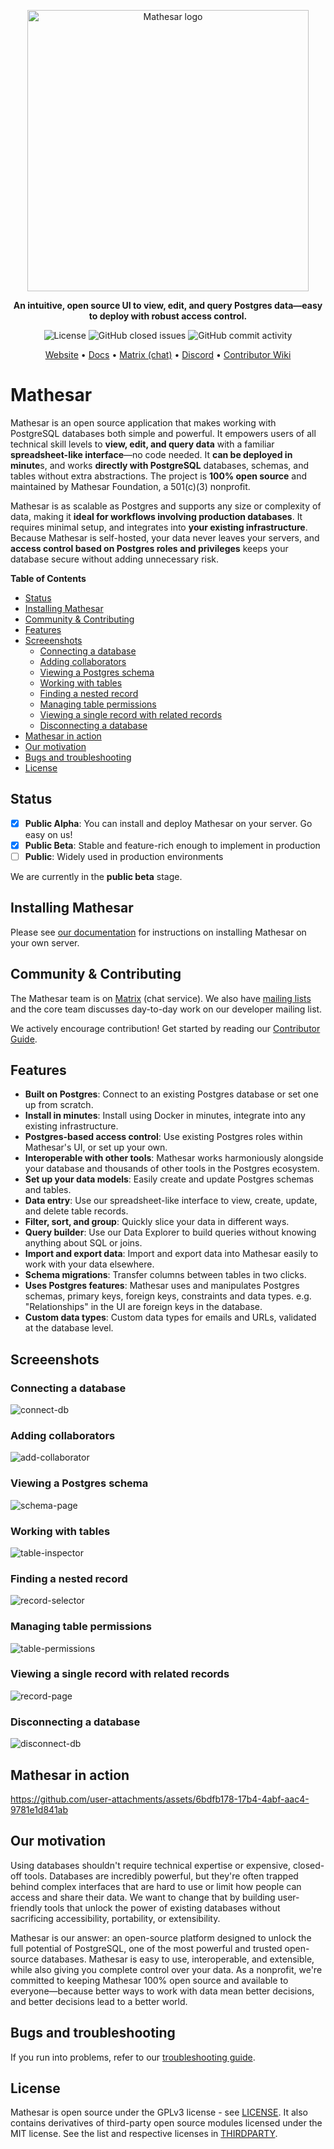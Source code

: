 <p align="center">
    <img src="https://user-images.githubusercontent.com/845767/218793207-a84a8c9e-d147-40a8-839b-f2b5d8b1ccba.png" width=450px alt="Mathesar logo"/>
</p>
<p align="center"><b>An intuitive, open source UI to view, edit, and query Postgres data—easy to deploy with robust access control.</b></p>
<p align="center">
    <img alt="License" src="https://img.shields.io/github/license/mathesar-foundation/mathesar">
    <img alt="GitHub closed issues" src="https://img.shields.io/github/issues-closed/mathesar-foundation/mathesar">
    <img alt="GitHub commit activity" src="https://img.shields.io/github/commit-activity/w/mathesar-foundation/mathesar">
</p>

<p align="center">
  <a href="https://mathesar.org?ref=github-readme" target="_blank">Website</a> • <a href="https://docs.mathesar.org?ref=github-readme-top" target="_blank">Docs</a> • <a href="https://wiki.mathesar.org/en/community/matrix" target="_blank">Matrix (chat)</a> • <a href="https://discord.gg/enaKqGn5xx" target="_blank">Discord</a> • <a href="https://wiki.mathesar.org/" target="_blank">Contributor Wiki</a>
</p>


# Mathesar
Mathesar is an open source application that makes working with PostgreSQL databases both simple and powerful. It empowers users of all technical skill levels to **view, edit, and query data** with a familiar **spreadsheet-like interface**—no code needed. It **can be deployed in minute**s, and works **directly with PostgreSQL** databases, schemas, and tables without extra abstractions. The project is **100% open source** and maintained by Mathesar Foundation, a 501(c)(3) nonprofit.

Mathesar is as scalable as Postgres and supports any size or complexity of data, making it **ideal for workflows involving production databases**. It requires minimal setup, and integrates into **your existing infrastructure**. Because Mathesar is self-hosted, your data never leaves your servers, and **access control based on Postgres roles and privileges** keeps your database secure without adding unnecessary risk.


<!-- START doctoc generated TOC please keep comment here to allow auto update -->
<!-- DON'T EDIT THIS SECTION, INSTEAD RE-RUN doctoc TO UPDATE -->
**Table of Contents**

- [Status](#status)
- [Installing Mathesar](#installing-mathesar)
- [Community & Contributing](#community--contributing)
- [Features](#features)
- [Screeenshots](#screeenshots)
  - [Connecting a database](#connecting-a-database)
  - [Adding collaborators](#adding-collaborators)
  - [Viewing a Postgres schema](#viewing-a-postgres-schema)
  - [Working with tables](#working-with-tables)
  - [Finding a nested record](#finding-a-nested-record)
  - [Managing table permissions](#managing-table-permissions)
  - [Viewing a single record with related records](#viewing-a-single-record-with-related-records)
  - [Disconnecting a database](#disconnecting-a-database)
- [Mathesar in action](#mathesar-in-action)
- [Our motivation](#our-motivation)
- [Bugs and troubleshooting](#bugs-and-troubleshooting)
- [License](#license)

<!-- END doctoc generated TOC please keep comment here to allow auto update -->

## Status
- [x] **Public Alpha**: You can install and deploy Mathesar on your server. Go easy on us!
- [x] **Public Beta**: Stable and feature-rich enough to implement in production
- [ ] **Public**: Widely used in production environments

We are currently in the **public beta** stage.

## Installing Mathesar
Please see [our documentation](https://docs.mathesar.org/?ref=github-readme-installing) for instructions on installing Mathesar on your own server.

## Community & Contributing
The Mathesar team is on [Matrix](https://wiki.mathesar.org/en/community/matrix) (chat service). We also have [mailing lists](https://wiki.mathesar.org/en/community/mailing-lists) and the core team discusses day-to-day work on our developer mailing list.

We actively encourage contribution! Get started by reading our [Contributor Guide](./CONTRIBUTING.md).

## Features
- **Built on Postgres**: Connect to an existing Postgres database or set one up from scratch.
- **Install in minutes**: Install using Docker in minutes, integrate into any existing infrastructure.
- **Postgres-based access control**: Use existing Postgres roles within Mathesar's UI, or set up your own.
- **Interoperable with other tools**: Mathesar works harmoniously alongside your database and thousands of other tools in the Postgres ecosystem.
- **Set up your data models**: Easily create and update Postgres schemas and tables.
- **Data entry**: Use our spreadsheet-like interface to view, create, update, and delete table records.
- **Filter, sort, and group**: Quickly slice your data in different ways.
- **Query builder**: Use our Data Explorer to build queries without knowing anything about SQL or joins.
- **Import and export data**: Import and export data into Mathesar easily to work with your data elsewhere.
- **Schema migrations**: Transfer columns between tables in two clicks.
- **Uses Postgres features**: Mathesar uses and manipulates Postgres schemas, primary keys, foreign keys, constraints and data types. e.g. "Relationships" in the UI are foreign keys in the database.
- **Custom data types**: Custom data types for emails and URLs, validated at the database level.

## Screeenshots
### Connecting a database
![connect-db](https://github.com/user-attachments/assets/c115ad21-e501-4992-bf84-54758a321f41)

### Adding collaborators
![add-collaborator](https://github.com/user-attachments/assets/90c65f3f-3edb-4bf3-b00c-586019c78765)

### Viewing a Postgres schema
![schema-page](https://github.com/user-attachments/assets/305d0d79-fba8-4044-954d-bc511c935321)

### Working with tables
![table-inspector](https://github.com/user-attachments/assets/bb3bbcd7-ef12-4304-9d5c-8220b188d2f5)

### Finding a nested record
![record-selector](https://github.com/user-attachments/assets/b3d12cb4-e90b-458b-8e19-8371c1332557)

### Managing table permissions
![table-permissions](https://github.com/user-attachments/assets/094d3c98-8c4c-4cfa-aad5-6fd3faa30473)

### Viewing a single record with related records
![record-page](https://github.com/user-attachments/assets/00774552-2acb-4a01-87d6-1813f579e757)

### Disconnecting a database
![disconnect-db](https://github.com/user-attachments/assets/48905983-a632-4632-b2c1-b0f25c3b6e75)

## Mathesar in action
https://github.com/user-attachments/assets/6bdfb178-17b4-4abf-aac4-9781e1d841ab

## Our motivation
Using databases shouldn't require technical expertise or expensive, closed-off tools. Databases are incredibly powerful, but they're often trapped behind complex interfaces that are hard to use or limit how people can access and share their data. We want to change that by building user-friendly tools that unlock the power of existing databases without sacrificing accessibility, portability, or extensibility.

Mathesar is our answer: an open-source platform designed to unlock the full potential of PostgreSQL, one of the most powerful and trusted open-source databases. Mathesar is easy to use, interoperable, and extensible, while also giving you complete control over your data. As a nonprofit, we're committed to keeping Mathesar 100% open source and available to everyone—because better ways to work with data mean better decisions, and better decisions lead to a better world.

## Bugs and troubleshooting
If you run into problems, refer to our [troubleshooting guide](./TROUBLESHOOTING.md).

## License
Mathesar is open source under the GPLv3 license - see [LICENSE](LICENSE). It also contains derivatives of third-party open source modules licensed under the MIT license. See the list and respective licenses in [THIRDPARTY](THIRDPARTY).
